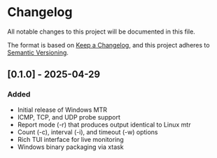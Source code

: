 # Changelog

All notable changes to this project will be documented in this file.

The format is based on [Keep a Changelog](https://keepachangelog.com/en/1.0.0/),
and this project adheres to [Semantic Versioning](https://semver.org/spec/v2.0.0.html).

## [0.1.0] - 2025-04-29

### Added
- Initial release of Windows MTR
- ICMP, TCP, and UDP probe support
- Report mode (-r) that produces output identical to Linux mtr
- Count (-c), interval (-i), and timeout (-w) options
- Rich TUI interface for live monitoring
- Windows binary packaging via xtask